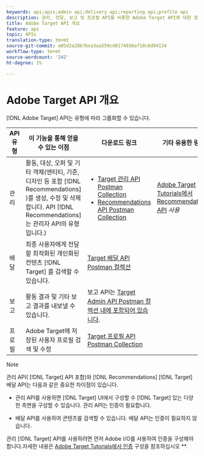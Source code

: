 ```yaml
---
keywords: api;apis;admin api;delivery api;reporting api;profile api
description: 관리, 전달, 보고 및 프로필 API를 비롯한 Adobe Target API에 대한 정보입니다.
title: Adobe Target API 개요
feature: api
topic: APIs
translation-type: tm+mt
source-git-commit: a05d2a28b7bea3aa559cd0174930af10c6d94134
workflow-type: tm+mt
source-wordcount: '242'
ht-degree: 1%

---
```



# Adobe Target API 개요

[!DNL Adobe Target] API는 유형에 따라 그룹화할 수 있습니다.

| API 유형 | 이 기능을 통해 얻을 수 있는 이점 | 다운로드 링크 | 기타 유용한 링크 |
| --- | --- | --- |--- |
| 관리 | 활동, 대상, 오퍼 및 기타 객체(엔티티, 기준, 디자인 등 포함 [!DNL Recommendations] )를 생성, 수정 및 삭제합니다. API [!DNL Recommendations] 는 관리자 API의 유형입니다.) | <UL><li>[Target 관리 API Postman Collection](https://developers.adobetarget.com/api/#admin-postman-collection)</li><li>[Recommendations API Postman Collection](https://developers.adobetarget.com/api/recommendations/#section/Postman)</li></ul> | [Adobe Target Tutorials에서 Recommendations API](https://experienceleague.adobe.com/docs/target-learn/recommendations-api-tutorial/recs-api-overview.html) *사용* |
| 배달 | 최종 사용자에게 전달할 최적화된 개인화된 컨텐츠 [!DNL Target] 를 검색할 수 있습니다. | [Target 배달 API Postman 컬렉션](https://developers.adobetarget.com/api/delivery-api/#section/Getting-Started/Postman-Collection) |  |
| 보고 | 활동 결과 및 기타 보고 결과를 내보낼 수 있습니다. | 보고 API는 [Target Admin API Postman 컬렉션 내에 포함되어 있습니다](https://developers.adobetarget.com/api/#admin-postman-collection). |  |
| 프로필 | Adobe Target에 저장된 사용자 프로필 검색 및 수정 | [Target 프로필 API Postman Collection](https://developers.adobetarget.com/api/#profiles) |  |

>[!NOTE]
>
>관리 API( [!DNL Target] API 포함)와 [!DNL Recommendations] [!DNL Target] 배달 API는 다음과 같은 중요한 차이점이 있습니다.
>
>* 관리 API를 사용하면 [!DNL Target] UI에서 구성할 수 [!DNL Target] 있는 다양한 측면을 구성할 수 있습니다. 관리 API는 인증이 필요합니다.
   >
   >
* 배달 API를 사용하여 콘텐츠를 검색할 수 있습니다. 배달 API는 인증이 필요하지 않습니다.
>
>
관리 [!DNL Target] API를 사용하려면 먼저 Adobe I/O를 사용하여 인증을 구성해야 합니다.자세한 내용은 [Adobe Target Tutorials에서 인증](https://experienceleague.adobe.com/docs/target-learn/tutorials/apis/configure-io-target-integration.html) 구성을 참조하십시오 **.
